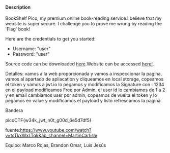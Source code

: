 

#### Description

BookShelf Pico, my premium online book-reading service.I believe that my website is super secure. I challenge you to prove me wrong by reading the 'Flag' book!

Here are the credentials to get you started:

- Username: "user"
- Password: "user"

Source code can be downloaded [here](https://artifacts.picoctf.net/c/478/bookshelf-pico.zip).Website can be accessed [here!](http://saturn.picoctf.net:51047/).



Detalles: vamos a la web proporcionada y vamos a inspeccionar la pagina, vamos al apartado de apliacation y cliqueamos en local storage, copeamos el token y vamos a jwt.io lo pegamos y modificamos la Signature con : 1234 
en el payload modificamos Free por Admin, el user id lo cambiamos de 1 a 2 y en email cambiamos user por admin, copeamos de vuelta el token y lo pegamos en value y modificamos el payload y listo refrescamos la pagina 

Bandera

picoCTF{w34k_jwt_n0t_g00d_6e5d7df5}

fuente:https://www.youtube.com/watch?v=tsTkxWxLTqk&ab_channel=MartinCarlisle

Equipo: Marco Rojas, Brandon Omar, Luis Jesús 